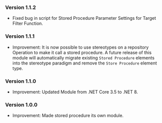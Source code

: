 ### Version 1.1.2

- Fixed bug in script for Stored Procedure Parameter Settings for Target Filter Function.

### Version 1.1.1

- Improvement: It is now possible to use stereotypes on a repository Operation to make it call a stored procedure. A future release of this module will automatically migrate existing `Stored Procedure` elements into the stereotype paradigm and remove the `Store Procedure` element type.

### Version 1.1.0

- Improvement: Updated Module from .NET Core 3.5 to .NET 8.

### Version 1.0.0

- Improvement: Made stored procedure its own module.